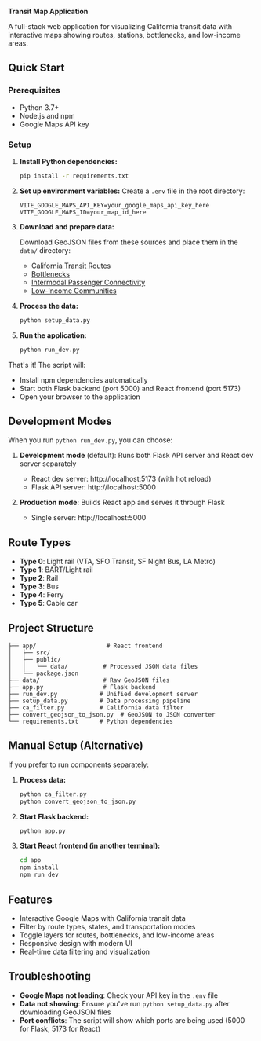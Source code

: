 **Transit Map Application**

A full-stack web application for visualizing California transit data with interactive maps showing routes, stations, bottlenecks, and low-income areas.

## Quick Start

### Prerequisites
- Python 3.7+
- Node.js and npm
- Google Maps API key

### Setup

1. **Install Python dependencies:**
   ```bash
   pip install -r requirements.txt
   ```

2. **Set up environment variables:**
   Create a `.env` file in the root directory:
   ```
   VITE_GOOGLE_MAPS_API_KEY=your_google_maps_api_key_here
   VITE_GOOGLE_MAPS_ID=your_map_id_here
   ```

3. **Download and prepare data:**
   
   Download GeoJSON files from these sources and place them in the `data/` directory:
   - [California Transit Routes](https://gis.data.ca.gov/datasets/9509bf8a475f49b4a9c79bac15f8b479_0/explore?location=33.498716%2C-117.211321%2C9.24)
   - [Bottlenecks](https://gisdata-caltrans.opendata.arcgis.com/datasets/dd7cb74665a14859a59b8c31d3bc5a3e_0/about)
   - [Intermodal Passenger Connectivity](https://catalog.data.gov/dataset/intermodal-passenger-connectivity-database-ipcd3)
   - [Low-Income Communities](https://data.ca.gov/dataset/low-income-or-disadvantaged-communities-designated-by-california)

4. **Process the data:**
   ```bash
   python setup_data.py
   ```

5. **Run the application:**
   ```bash
   python run_dev.py
   ```

That's it! The script will:
- Install npm dependencies automatically
- Start both Flask backend (port 5000) and React frontend (port 5173)
- Open your browser to the application

## Development Modes

When you run `python run_dev.py`, you can choose:

1. **Development mode** (default): Runs both Flask API server and React dev server separately
   - React dev server: http://localhost:5173 (with hot reload)
   - Flask API server: http://localhost:5000

2. **Production mode**: Builds React app and serves it through Flask
   - Single server: http://localhost:5000

## Route Types

- **Type 0**: Light rail (VTA, SFO Transit, SF Night Bus, LA Metro)
- **Type 1**: BART/Light rail
- **Type 2**: Rail
- **Type 3**: Bus
- **Type 4**: Ferry
- **Type 5**: Cable car

## Project Structure

```
├── app/                    # React frontend
│   ├── src/
│   ├── public/
│   │   └── data/          # Processed JSON data files
│   └── package.json
├── data/                  # Raw GeoJSON files
├── app.py                 # Flask backend
├── run_dev.py            # Unified development server
├── setup_data.py         # Data processing pipeline
├── ca_filter.py          # California data filter
├── convert_geojson_to_json.py  # GeoJSON to JSON converter
└── requirements.txt      # Python dependencies
```

## Manual Setup (Alternative)

If you prefer to run components separately:

1. **Process data:**
   ```bash
   python ca_filter.py
   python convert_geojson_to_json.py
   ```

2. **Start Flask backend:**
   ```bash
   python app.py
   ```

3. **Start React frontend (in another terminal):**
   ```bash
   cd app
   npm install
   npm run dev
   ```

## Features

- Interactive Google Maps with California transit data
- Filter by route types, states, and transportation modes
- Toggle layers for routes, bottlenecks, and low-income areas
- Responsive design with modern UI
- Real-time data filtering and visualization

## Troubleshooting

- **Google Maps not loading**: Check your API key in the `.env` file
- **Data not showing**: Ensure you've run `python setup_data.py` after downloading GeoJSON files
- **Port conflicts**: The script will show which ports are being used (5000 for Flask, 5173 for React)